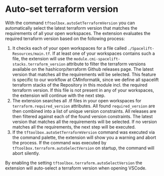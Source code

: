 # Auto-set terraform version

With the command `tftoolbox.autoSetTerraformVersion` you can automatically select the latest terraform version that matches the requirements of all your open workspaces. The extension evaluates the required terraform version based on the following process:

1. It checks each of your open workspaces for a file called `./Spacelift-Resources/main.tf`. If at least one of your workspaces contains such a file, the extension will use the `module.cmi-spacelift-stacks.terraform_version` attribute to filter the terraform versions available on the hashicorp/terraform Github releases page. The latest version that matches all the requirements will be selected. This feature is specific to our workflow at CMInformatik, since we define all spacelift terraform stacks of the Repository in this module incl. the required terraform version. If this file is not present in any of your workspaces, the extension will continue with the next step.
2. The extension searches all .tf files in your open workspaces for `terraform.required_version` attributes. All found `required_version` are then combined into a list of unique version constraints. All releases are then filtered against each of the found version constraints. The latest version that matches all the requirements will be selected. If no version matches all the requirements, the next step will be executed.
3. If the `tftoolbox.autoSetTerraformVersion` command was executed via the command palette, the extension will show you a warning and abort the process. If the command was executed by `tftoolbox.terraform.autoSelectVersion` on startup, the command will abort silently.

By enabling the setting `tftoolbox.terraform.autoSelectVersion` the extension will auto-select a terraform version when opening VSCode.
